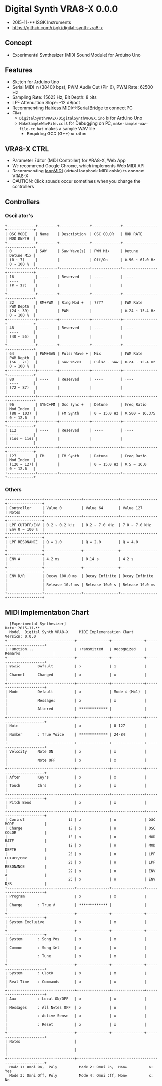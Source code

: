 # Digital Synth VRA8-X 0.0.0

- 2015-11-** ISGK Instruments
- <https://github.com/risgk/digital-synth-vra8-x>

## Concept

- Experimental Synthesizer (MIDI Sound Module) for Arduino Uno

## Features

- Sketch for Arduino Uno
- Serial MIDI In (38400 bps), PWM Audio Out (Pin 6), PWM Rate: 62500 Hz
- Sampling Rate: 15625 Hz, Bit Depth: 8 bits
- LPF Attenuation Slope: -12 dB/oct
- Recommending [Hairless MIDI<->Serial Bridge](http://projectgus.github.io/hairless-midiserial/) to connect PC
- Files
    - `DigitalSynthVRA8X/DigitalSynthVRA8X.ino` is for Arduino Uno
    - `MakeSampleWavFile.cc` is for Debugging on PC, `make-sample-wav-file-cc.bat` makes a sample WAV file
        - Requiring GCC (G++) or other

## VRA8-X CTRL

- Parameter Editor (MIDI Controller) for VRA8-X, Web App
- We recommend Google Chrome, which implements Web MIDI API
- Recommending [loopMIDI](http://www.tobias-erichsen.de/software/loopmidi.html) (virtual loopback MIDI cable) to connect VRA8-X
- CAUTION: Click sounds occur sometimes when you change the controllers

## Controllers

### Oscillator's

    +-------------+---------+--------------+-------------+----------------+------------+
    | OSC MODE    | Name    | Description  | OSC COLOR   | MOD RATE       | MOD DEPTH  |
    +-------------+---------+--------------+-------------+----------------+------------+
    | 0           | SAW     | Saw Wave(s)  | PWM Mix     | Detune         | Detune Mix |
    | (0 ~ 7)     |         |              | Off/On      | 0.96 ~ 61.0 Hz | 0 ~ 100 %  |
    +-------------+---------+--------------+-------------+----------------+------------+
    | 16          | ----    | Reserved     | ----        | ----           | ----       |
    | (8 ~ 23)    |         |              |             |                |            |
    +-------------+---------+--------------+-------------+----------------+------------+
    | 32          | RM+PWM  | Ring Mod +   | ????        | PWM Rate       | PWM Depth  |
    | (24 ~ 39)   |         | PWM          |             | 0.24 ~ 15.4 Hz | 0 ~ 100 %  |
    +-------------+---------+--------------+-------------+----------------+------------+
    | 48          | ----    | Reserved     | ----        | ----           | ----       |
    | (40 ~ 55)   |         |              |             |                |            |
    +-------------+---------+--------------+-------------+----------------+------------+
    | 64          | PWM+SAW | Pulse Wave + | Mix         | PWM Rate       | PWM Depth  |
    | (56 ~ 71)   |         | Saw Waves    | Pulse ~ Saw | 0.24 ~ 15.4 Hz | 0 ~ 100 %  |
    +-------------+---------+--------------+-------------+----------------+------------+
    | 80          | ----    | Reserved     | ----        | ----           | ----       |
    | (72 ~ 87)   |         |              |             |                |            |
    +-------------+---------+--------------+-------------+----------------+------------+
    | 96          | SYNC+FM | Osc Sync +   | Detune      | Freq Ratio     | Mod Index  |
    | (88 ~ 103)  |         | FM Synth     | 0 ~ 15.0 Hz | 0.500 ~ 16.375 | 0 ~ 12.6   |
    +-------------+---------+--------------+-------------+----------------+------------+
    | 112         | ----    | Reserved     | ----        | ----           | ----       |
    | (104 ~ 119) |         |              |             |                |            |
    +-------------+---------+--------------+-------------+----------------+------------+
    | 127         | FM      | FM Synth     | Detune      | Freq Ratio     | Mod Index  |
    | (120 ~ 127) |         |              | 0 ~ 15.0 Hz | 0.5 ~ 16.0     | 0 ~ 12.6   |
    +-------------+---------+--------------+-------------+----------------+------------+

### Others

    +----------------+-----------------+----------------+-----------------+----------------+
    | Controller     | Value 0         | Value 64       | Value 127       | Notes          |
    +----------------+-----------------+----------------+-----------------+----------------+
    | LPF CUTOFF/ENV | 0.2 ~ 0.2 kHz   | 0.2 ~ 7.0 kHz  | 7.0 ~ 7.0 kHz   | Env 0 ~ 100 %  |
    +----------------+-----------------+----------------+-----------------+----------------+
    | LPF RESONANCE  | Q = 1.0         | Q = 2.0        | Q = 4.0         |                |
    +----------------+-----------------+----------------+-----------------+----------------+
    | ENV A          | 4.2 ms          | 0.14 s         | 4.2 s           |                |
    +----------------+-----------------+----------------+-----------------+----------------+
    | ENV D/R        | Decay 100.0 ms  | Decay Infinite | Decay Infinite  |                |
    |                | Release 10.0 ms | Release 10.0 s | Release 10.0 ms |                |
    +----------------+-----------------+----------------+-----------------+----------------+

## MIDI Implementation Chart

      [Experimental Synthesizer]                                      Date: 2015-11-**       
      Model  Digital Synth VRA8-X     MIDI Implementation Chart       Version: 0.0.0         
    +-------------------------------+---------------+---------------+-----------------------+
    | Function...                   | Transmitted   | Recognized    | Remarks               |
    +-------------------------------+---------------+---------------+-----------------------+
    | Basic        Default          | x             | 1             |                       |
    | Channel      Changed          | x             | x             |                       |
    +-------------------------------+---------------+---------------+-----------------------+
    | Mode         Default          | x             | Mode 4 (M=1)  |                       |
    |              Messages         | x             | x             |                       |
    |              Altered          | ************* |               |                       |
    +-------------------------------+---------------+---------------+-----------------------+
    | Note                          | x             | 0-127         |                       |
    | Number       : True Voice     | ************* | 24-84         |                       |
    +-------------------------------+---------------+---------------+-----------------------+
    | Velocity     Note ON          | x             | x             |                       |
    |              Note OFF         | x             | x             |                       |
    +-------------------------------+---------------+---------------+-----------------------+
    | After        Key's            | x             | x             |                       |
    | Touch        Ch's             | x             | x             |                       |
    +-------------------------------+---------------+---------------+-----------------------+
    | Pitch Bend                    | x             | x             |                       |
    +-------------------------------+---------------+---------------+-----------------------+
    | Control                    16 | x             | o             | OSC MODE              |
    | Change                     17 | x             | o             | OSC COLOR             |
    |                            18 | x             | o             | MOD RATE              |
    |                            19 | x             | o             | MOD DEPTH             |
    |                            20 | x             | o             | LPF CUTOFF/ENV        |
    |                            21 | x             | o             | LPF RESONANCE         |
    |                            22 | x             | o             | ENV A                 |
    |                            23 | x             | o             | ENV D/R               |
    +-------------------------------+---------------+---------------+-----------------------+
    | Program                       | x             | x             |                       |
    | Change       : True #         | ************* |               |                       |
    +-------------------------------+---------------+---------------+-----------------------+
    | System Exclusive              | x             | x             |                       |
    +-------------------------------+---------------+---------------+-----------------------+
    | System       : Song Pos       | x             | x             |                       |
    | Common       : Song Sel       | x             | x             |                       |
    |              : Tune           | x             | x             |                       |
    +-------------------------------+---------------+---------------+-----------------------+
    | System       : Clock          | x             | x             |                       |
    | Real Time    : Commands       | x             | x             |                       |
    +-------------------------------+---------------+---------------+-----------------------+
    | Aux          : Local ON/OFF   | x             | x             |                       |
    | Messages     : All Notes OFF  | x             | o             |                       |
    |              : Active Sense   | x             | x             |                       |
    |              : Reset          | x             | x             |                       |
    +-------------------------------+---------------+---------------+-----------------------+
    | Notes                         |                                                       |
    |                               |                                                       |
    +-------------------------------+-------------------------------------------------------+
      Mode 1: Omni On,  Poly          Mode 2: Omni On,  Mono          o: Yes                 
      Mode 3: Omni Off, Poly          Mode 4: Omni Off, Mono          x: No                  
